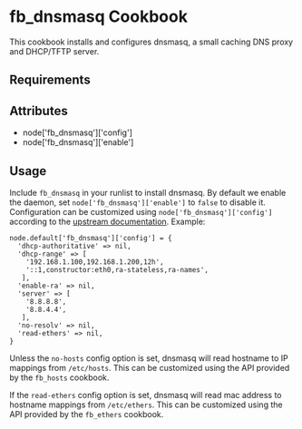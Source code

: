 fb_dnsmasq Cookbook
====================
This cookbook installs and configures dnsmasq, a small caching DNS proxy and
DHCP/TFTP server.

Requirements
------------

Attributes
----------
* node['fb_dnsmasq']['config']
* node['fb_dnsmasq']['enable']

Usage
-----
Include `fb_dnsmasq` in your runlist to install dnsmasq. By default we enable
the daemon, set `node['fb_dnsmasq']['enable']` to `false` to disable it.
Configuration can be customized using `node['fb_dnsmasq']['config']` according
to the [upstream documentation](http://www.thekelleys.org.uk/dnsmasq/docs/dnsmasq-man.html). Example:

    node.default['fb_dnsmasq']['config'] = {
      'dhcp-authoritative' => nil,
      'dhcp-range' => [
        '192.168.1.100,192.168.1.200,12h',
        '::1,constructor:eth0,ra-stateless,ra-names',
       ],
      'enable-ra' => nil,
      'server' => [
        '8.8.8.8',
        '8.8.4.4',
       ],
      'no-resolv' => nil,
      'read-ethers' => nil,
    }

Unless the `no-hosts` config option is set, dnsmasq will read hostname to IP
mappings from `/etc/hosts`. This can be customized using the API provided by
the `fb_hosts` cookbook.

If the `read-ethers` config option is set, dnsmasq will read mac address to 
hostname mappings from `/etc/ethers`. This can be customized using the API
provided by the `fb_ethers` cookbook.

